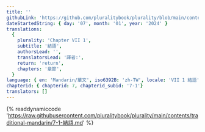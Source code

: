 ```yaml
---
title: ''
githubLink: 'https://github.com/pluralitybook/plurality/blob/main/contents/traditional-mandarin/7-1-結語.md'
dateStartedString: { day: '07', month: '01', year: '2024' }
translations:
  {
    plurality: 'Chapter VII 1',
    subtitle: '結語',
    authorsLead: '',
    translatorsLead: '譯者:',
    return: 'return',
    chapters: '章節',
  }
language: { en: 'Mandarin/華文', iso6392B: 'zh-TW', locale: 'VII 1 結語' }
chapterid: { chapterid: 7, chapterid_subid: '7-1'}
translators: []
---
```

{% readdynamiccode 'https://raw.githubusercontent.com/pluralitybook/plurality/main/contents/traditional-mandarin/7-1-結語.md' %}